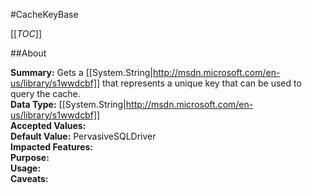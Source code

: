 #CacheKeyBase

[[_TOC_]]

##About

**Summary:** Gets a [[System.String|http://msdn.microsoft.com/en-us/library/s1wwdcbf]] that represents a unique key that can be used to query the cache.  
**Data Type:** [[System.String|http://msdn.microsoft.com/en-us/library/s1wwdcbf]]  
**Accepted Values:**   
**Default Value:** PervasiveSQLDriver  
**Impacted Features:**   
**Purpose:**   
**Usage:**   
**Caveats:**   

